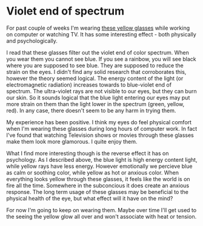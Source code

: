 
Violet end of spectrum
===

For past couple of weeks I'm wearing [these yellow glasses](https://www.amazon.ca/gp/product/B000USRG90/ref=oh_aui_detailpage_o00_s00?ie=UTF8&psc=1) while working on computer or watching TV. It has some interesting effect - both physically and psychologically.

I read that these glasses filter out the violet end of color spectrum. When you wear them you cannot see blue. If you see a rainbow, you will see black where you are supposed to see blue. They are supposed to reduce the strain on the eyes. I didn't find any solid research that corroborates this, however the theory seemed logical. The energy content of the light (or electromagnetic radiation) increases towards to blue-violet end of spectrum. The ultra-violet rays are not visible to our eyes, but they can burn our skin. So it sounds logical that the blue light entering our eyes may put more strain on them than the light lower in the spectrum (green, yellow, red). In any case, there doesn't seem to be any harm in trying them.

My experience has been positive. I think my eyes do feel physical comfort when I'm wearing these glasses during long hours of computer work. In fact I've found that watching Television shows or movies through these glasses make them look more glamorous. I quite enjoy them.

What I find more interesting though is the reverse effect it has on psychology. As I described above, the blue light is high energy content light, while yellow rays have less energy. However emotionally we percieve blue as calm or soothing color, while yellow as hot or anxious color. When everything looks yellow through these glasses, it feels like the world is on fire all the time. Somewhere in the subconcious it does create an anxious response. The long term usage of these glasses may be beneficial to the physical health of the eye, but what effect will it have on the mind?

For now I'm going to keep on wearing them. Maybe over time I'll get used to the seeing the yellow glow all over and won't associate with heat or tension.

